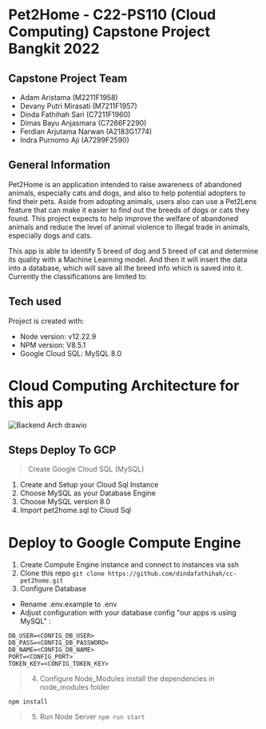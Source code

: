 # Pet2Home - C22-PS110 (Cloud Computing) Capstone Project Bangkit 2022

## Capstone Project Team
- Adam Aristama (M2211F1958) 
- Devany Putri Mirasati (M7211F1957) 
- Dinda Fathihah Sari (C7211F1960) 
- Dimas Bayu Anjasmara (C7266F2290)
- Ferdian Arjutama Narwan (A2183G1774) 
- Indra Purnomo Aji (A7299F2590) 

## General Information

Pet2Home is an application intended to raise awareness of abandoned animals, especially cats and dogs, and also to help potential adopters to find their pets. Aside from adopting animals, users also can use a Pet2Lens feature that can make it easier to find out the breeds of dogs or cats they found. This project expects to help improve the welfare of abandoned animals and reduce the level of animal violence to illegal trade in animals, especially dogs and cats.


This app is able to identify 5 breed of dog and 5 breed of cat and determine its quality with a Machine Learning model. And then it will insert the data into a database, which will save all the breed info which is saved into it. Currently the classifications are limited to:

## Tech used ##
Project is created with:
* Node version: v12.22.9
* NPM version: V8.5.1
* Google Cloud SQL: MySQL 8.0

# Cloud Computing Architecture for this app
![Backend Arch drawio](https://user-images.githubusercontent.com/22671679/173237870-d6c0778d-9820-4d5d-b003-e6da30d714c7.png)


## Steps Deploy To GCP 
> Create Google Cloud SQL (MySQL)
  1. Create and Setup your Cloud Sql Instance
  2. Choose MySQL as your Database Engine
  3. Choose MySQL version 8.0 
  4. Import pet2home.sql to Cloud Sql

# Deploy to Google Compute Engine
1. Create Compute Engine instance and connect to instances via ssh
2. Clone this repo ```git clone https://github.com/dindafathihah/cc-pet2home.git```
3. Configure Database
- Rename .env.example to .env
- Adjust configuration with your database config "our apps is using MySQL" : 

```DB_HOST=<CONFIG_DB_LOCALHOST>
DB_USER=<CONFIG_DB_USER>
DB_PASS=<CONFIG_DB_PASSWORD>
DB_NAME=<CONFIG_DB_NAME>
PORT=<CONFIG_PORT>
TOKEN_KEY=<CONFIG_TOKEN_KEY>
```

> 4. Configure Node_Modules
install the dependencies in node_modules folder

```npm install```
> 5. Run Node Server 
```npm run start```


